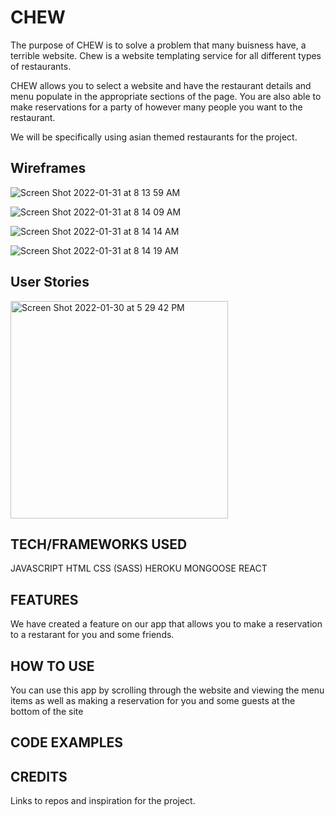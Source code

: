 # CHEW
The purpose of CHEW is to solve a problem that many buisness have, a terrible website. Chew is a website templating service for all different types of restaurants.

CHEW allows you to select a website and have the restaurant details and menu populate in the appropriate sections of the page. You are also able to make reservations for a party of however many people you want to the restaurant.

We will be specifically using asian themed restaurants for the project.


## Wireframes
![Screen Shot 2022-01-31 at 8 13 59 AM](https://user-images.githubusercontent.com/24789142/151809180-9e90dec2-1389-466f-a8f9-662a1422b267.png)

![Screen Shot 2022-01-31 at 8 14 09 AM](https://user-images.githubusercontent.com/24789142/151809191-642af9cb-9a8f-4340-922c-d1e531328320.png)

![Screen Shot 2022-01-31 at 8 14 14 AM](https://user-images.githubusercontent.com/24789142/151809204-1210dddc-73fe-41a6-ad3c-088d2d32e29d.png)

![Screen Shot 2022-01-31 at 8 14 19 AM](https://user-images.githubusercontent.com/24789142/151809213-a9e94627-aa21-4956-b72d-7a2123be0634.png)

## User Stories

<img width="348" alt="Screen Shot 2022-01-30 at 5 29 42 PM" src="https://user-images.githubusercontent.com/24789142/151808973-6f467a9d-5bc5-424a-b318-dd216a2fee07.png">


## TECH/FRAMEWORKS USED
  JAVASCRIPT
  HTML
  CSS
    (SASS)
  HEROKU
  MONGOOSE
  REACT

## FEATURES
We have created a feature on our app that allows you to make a reservation to a restarant for you and some friends.

## HOW TO USE

You can use this app by scrolling through the website and viewing the menu items as well as making a reservation for you and some guests at the bottom of the site


## CODE EXAMPLES

## CREDITS
Links to repos and inspiration for the project.
